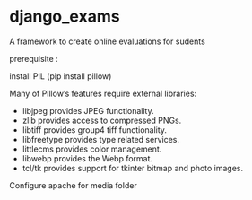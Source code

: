 django_exams
============

A framework to create online evaluations for sudents

prerequisite : 

install PIL (pip install pillow)

Many of Pillow’s features require external libraries:

 - libjpeg provides JPEG functionality.
 - zlib provides access to compressed PNGs.
 - libtiff provides group4 tiff functionality.
 - libfreetype provides type related services.
 - littlecms provides color management.
 - libwebp provides the Webp format.
 - tcl/tk provides support for tkinter bitmap and photo images.

Configure apache for media folder
